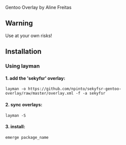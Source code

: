 Gentoo Overlay by Aline Freitas

## Warning

Use at your own risks!

## Installation

### Using layman

#### 1. add the 'sekyfsr' overlay:
    layman -o https://github.com/npinto/sekyfsr-gentoo-overlay/raw/master/overlay.xml -f -a sekyfsr

#### 2. sync overlays:
    layman -S

#### 3. install:
    emerge package_name
